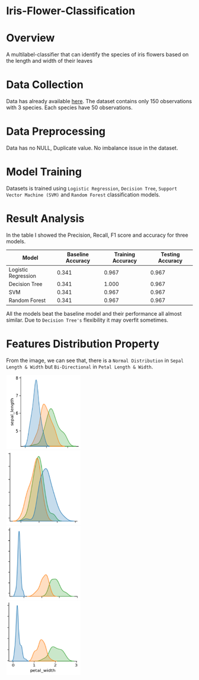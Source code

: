 # Iris-Flower-Classification

# Overview
A multilabel-classifier that can identify the species of iris flowers based on the length and width of their leaves


# Data Collection

Data has already available [here](https://www.kaggle.com/datasets/arshid/iris-flower-dataset). The dataset contains only 150 observations with 3 species. Each species have 50 observations.


# Data Preprocessing

Data has no NULL, Duplicate value. No imbalance issue in the dataset.

# Model Training

Datasets is trained using `Logistic Regression`, `Decision Tree`, `Support Vector Machine (SVM)` and `Random Forest` classification models. 


# Result Analysis
In the table I showed the Precision, Recall, F1 score and  accuracy for three models.
<table>
<thead>
    <tr>
      <th>Model</th>
      <th>Baseline Accuracy</th>
      <th>Training Accuracy</th>
      <th>Testing Accuracy</th>
    </tr>      
  </thead>
<tbody>
  <tr>
    <td>Logistic Regression</td>
    <td>0.341</td>
    <td>0.967</td>
    <td>0.967</td>
  </tr>

  <tr>
    <td>Decision Tree</td>
    <td>0.341</td>
    <td>1.000</td>
    <td>0.967</td>
  </tr>

  <tr>
    <td>SVM</td>
    <td>0.341</td>
    <td>0.967</td>
    <td>0.967</td>
  </tr>

  <tr>
    <td>Random Forest</td>
    <td>0.341</td>
    <td>0.967</td>
    <td>0.967</td>
  </tr>
  </tbody>
</table>

All the models beat the baseline model and their performance all almost similar. Due to `Decision Tree's` flexibility it may overfit sometimes.


# Features Distribution Property

From the image, we can see that, there is a `Normal Distribution` in `Sepal Length & Width` but `Bi-Directional` in `Petal Length & Width`.

<img src="image/sepal_length.PNG" alt="sepal length" style="width:200px;height:200px;"> </br>
<img src="image/sepal_width.PNG" alt="sepal width" style="width:200px;height:200px;"> </br>
<img src="image/petal_length.PNG" alt="petal length" style="width:200px;height:200px;"> </br>
<img src="image/petal_width.PNG" alt="petal width" style="width:200px;height:200px;"> </br>


